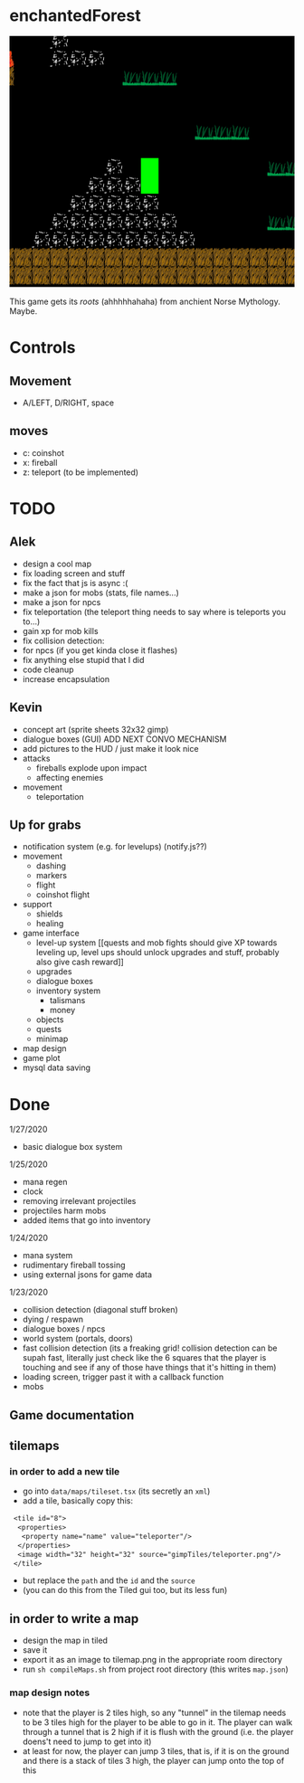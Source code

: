 
# enchantedForest

![Game Play Image](gameplayimg.png)

This game gets its _roots_ (ahhhhhahaha) from anchient Norse Mythology. Maybe.

# Controls

## Movement
- A/LEFT, D/RIGHT, space
## moves
- c: coinshot
- x: fireball
- z: teleport (to be implemented)

# TODO

## Alek
- design a cool map
- fix loading screen and stuff
- fix the fact that js is async :(
- make a json for mobs (stats, file names...)
- make a json for npcs
- fix teleportation (the teleport thing needs to say where is teleports you to...)
- gain xp for mob kills
- fix collision detection:
-   for npcs (if you get kinda close it flashes)
- fix anything else stupid that I did
- code cleanup
- increase encapsulation

## Kevin
- concept art (sprite sheets 32x32 gimp)
- dialogue boxes (GUI) ADD NEXT CONVO MECHANISM
- add pictures to the HUD / just make it look nice
- attacks
  * fireballs explode upon impact
  * affecting enemies
- movement
  * teleportation

## Up for grabs
- notification system (e.g. for levelups)  (notify.js??)
- movement
  * dashing
  * markers 
  * flight
  * coinshot flight
- support
  * shields
  * healing
- game interface
   * level-up system [[quests and mob fights should give XP towards leveling up, level ups should unlock upgrades and stuff, probably also give cash reward]]
   * upgrades
   * dialogue boxes
   * inventory system
      * talismans
      * money
   * objects
   * quests
   * minimap
- map design
- game plot 
- mysql data saving

# Done 
1/27/2020
- basic dialogue box system

1/25/2020
- mana regen
- clock
- removing irrelevant projectiles
- projectiles harm mobs
- added items that go into inventory

1/24/2020
- mana system
- rudimentary fireball tossing
- using external jsons for game data

1/23/2020
- collision detection (diagonal stuff broken)
- dying / respawn
- dialogue boxes / npcs
- world system (portals, doors)
- fast collision detection (its a freaking grid! collision detection can be supah fast, literally just check like the 6 squares that the player is touching and see if any of those have things that it's hitting in them)
- loading screen, trigger past it with a callback function
- mobs 

## Game documentation 

## tilemaps

### in order to add a new tile
- go into `data/maps/tileset.tsx` (its secretly an `xml`)
- add a tile, basically copy this:
```
 <tile id="8">
  <properties>
   <property name="name" value="teleporter"/>
  </properties>
  <image width="32" height="32" source="gimpTiles/teleporter.png"/>
 </tile>
```
- but replace the `path` and the `id` and the `source`
- (you can do this from the Tiled gui too, but its less fun)

## in order to write a map
- design the map in tiled
- save it
- export it as an image to tilemap.png in the appropriate room directory
- run `sh compileMaps.sh` from project root directory (this writes `map.json`)

### map design notes
- note that the player is 2 tiles high, so any "tunnel" in the tilemap needs to be 3 tiles high for the player to be able to go in it. The player can walk through a tunnel that is 2 high if it is flush with the ground (i.e. the player doens't need to jump to get into it)
- at least for now, the player can jump 3 tiles, that is, if it is on the ground and there is a stack of tiles 3 high, the player can jump onto the top of this

